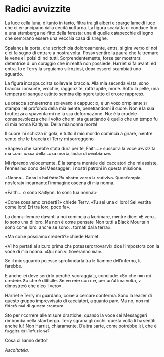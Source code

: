 # Radici avvizzite

La luce della luna, di tanto in tanto, filtra tra gli alberi e sparge lame di luce che ci emancipano dalla cecità notturna. La figura scarlatta ci conduce fino a una stamberga nel fitto della foresta: una di quelle catapecchie di legno che sembrano essere una vecchia casa di streghe.

Spalanca la porta, che scricchiola dolorosamente, entra, si gira verso di noi e ci fa segno di entrare a nostra volta. Posso sentire la paura che fa tremare le vene e i polsi di noi tutti. Sorprendentemente, forse per mostrarsi detentrice di un coraggio che in realtà non possiede, Harriet si fa avanti ed entra. Io e Terry la seguiamo silenziosi, dopo esserci scambiati uno sguardo.

La figura incappucciata solleva le braccia. Alla mia seconda vista, sono braccia consunte, vecchie, raggrinzite, rattrappite, morte. Sotto la pelle, una tempera di sangue estinto sembra dipingere tutto di cruore rappreso.

Le braccia scheletriche sollevano il cappuccio, e un volto orripilante si stampa nel profondo della mia mente, penetrandomi il cuore. Non è la sua bruttezza a spaventarmi né la sua deformazione. No: è la crudele consapevolezza che il volto che mi sta guardando è quello che un tempo fu di mia nonna Kaitlynn. Della mia nonna morta!

Il cuore mi schizza in gola, e tutto il mio mondo comincia a girare, mentre sento che le braccia di Terry mi sorreggono.

«Sapevo che sarebbe stata dura per te, Faith…» sussurra la voce avvizzita ma commossa della cosa morta, ladra di sembianze.

Mi riprendo velocemente. È la tempra mentale dei cacciatori che mi assiste, l’ennesimo dono dei Messaggeri: i nostri patroni in questa missione.

«Nonna… Cosa le hai fatto?!» sbotto verso la rediviva. Quest’empia nosferatu incarnante l’immagine oscena di mia nonna.

«Faith… io sono Kaitlynn. Io sono tua nonna!»

«Come possiamo crederti?» chiede Terry. «Tu sei una di loro! Sei vestita come loro! Eri tra loro, poco fa».

La donna-lemure davanti a noi comincia a lacrimare, mentre dice: «È vero… io sono una di loro. Ma non è come pensate. Non tutti a Black Mountain sono come loro, anche se sono… tornati dalla terra».

«Ma come possiamo crederti?» chiede Harriet.

«Vi ho portati al sicuro prima che potessero trovarvi» dice l’impostora con la voce di mia nonna. «Qui non vi troveranno mai».

Se il mio sguardo potesse sprofondarla tra le fiamme dell’inferno, lo farebbe.

E anche lei deve sentirlo perché, scoraggiata, conclude: «So che non mi credete. So che è difficile. Se verrete con me, per un’ultima volta, vi dimostrerò che dico il vero».

Harriet e Terry mi guardano, come a cercare conferma. Sono la leader di questo gruppo improvvisato di cacciatori, a quanto pare. Ma no, non mi fiderò mai di questa creatura.

Sto per ricorrere alle misure drastiche, quando la voce dei Messaggeri rimbomba nella stamberga. Terry sgrana gli occhi: questa volta li ha sentiti anche lui! Non Harriet, chiaramente. D’altra parte, come potrebbe lei, che è fuggita dall’infusione?

Cosa ci hanno detto?

*Ascoltatela.*

